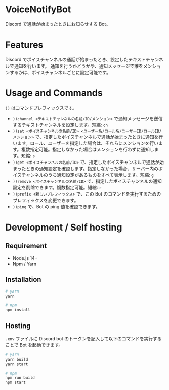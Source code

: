# VoiceNotifyBot

Discord で通話が始まったときにお知らせする Bot。

# Features

Discord でボイスチャンネルの通話が始まったとき、設定したテキストチャンネルで通知を行います。
通知を行うかどうかや、通知メッセージで誰をメンションするかは、ボイスチャンネルごとに設定可能です。

# Usage and Commands

`))` はコマンドプレフィックスです。

-   `))channel <テキストチャンネルの名前/ID/メンション>` で通知メッセージを送信するテキストチャンネルを設定します。短縮: `ch`
-   `))set <ボイスチャンネルの名前/ID> <ユーザー名/ロール名/ユーザーID/ロールID/メンション>` で、指定したボイスチャンネルで通話が始まったときに通知を行います。ロール、ユーザーを指定した場合は、それらにメンションを行います。複数指定可能。指定しなかった場合はメンションを行わずに通知します。短縮: `s`
-   `))get <ボイスチャンネルの名前/ID>` で、指定したボイスチャンネルで通話が始まったときの通知設定を確認します。指定しなかった場合、サーバー内のボイスチャンネルのうち通知設定があるものをすべて表示します。短縮: `g`
-   `))remove <ボイスチャンネルの名前/ID>` で、指定したボイスチャンネルの通知設定を削除できます。複数指定可能。短縮: `r`
-   `))prefix <新しいプレフィックス>` で、この Bot のコマンドを実行するためのプレフィックスを変更できます。
-   `))ping` で、Bot の ping 値を確認できます。

# Development / Self hosting

## Requirement

-   Node.js 14+
-   Npm / Yarn

## Installation

```bash
# yarn
yarn

# npm
npm install
```

## Hosting

`.env` ファイルに Discord bot のトークンを記入して以下のコマンドを実行することで Bot を起動できます。

```bash
# yarn
yarn build
yarn start

# npm
npm run build
npm start
```
